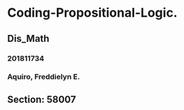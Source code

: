 # Coding-Propositional-Logic.
## Dis_Math
### 201811734
### Aquiro, Freddielyn E.
## Section: 58007
